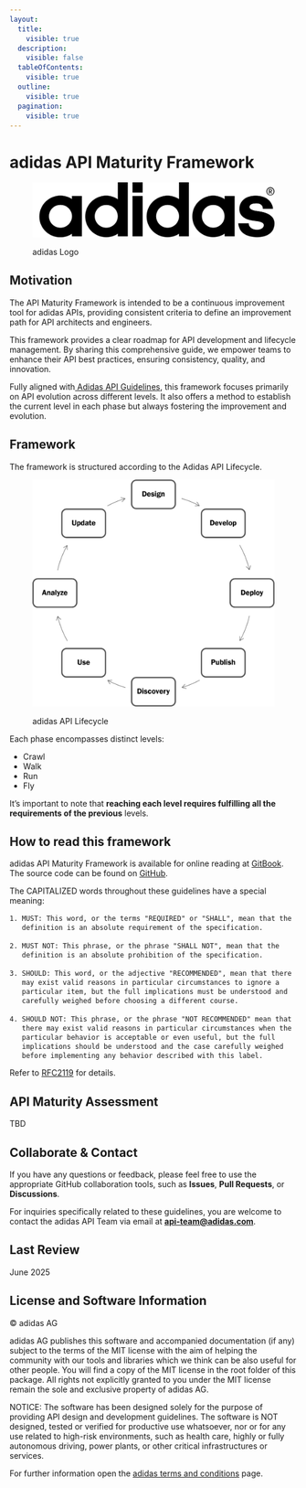 ```yaml
---
layout:
  title:
    visible: true
  description:
    visible: false
  tableOfContents:
    visible: true
  outline:
    visible: true
  pagination:
    visible: true
---
```


# adidas API Maturity Framework

<figure><img src=".gitbook/assets/Adidas_Logo.png" alt=""><figcaption><p>adidas Logo</p></figcaption></figure>

## Motivation

The API Maturity Framework is intended to be a continuous improvement tool for adidas APIs, providing consistent criteria to define an improvement path for API architects and engineers.

This framework provides a clear roadmap for API development and lifecycle management. By sharing this comprehensive guide, we empower teams to enhance their API best practices, ensuring consistency, quality, and innovation.

Fully aligned with[ Adidas API Guidelines](https://adidas.gitbook.io/api-guidelines), this framework focuses primarily on API evolution across different levels. It also offers a method to establish the current level in each phase but always fostering the improvement and evolution.&#x20;

## Framework

The framework is structured according to the Adidas API Lifecycle.

<figure><img src=".gitbook/assets/API_Life_Cycle.png" alt="" width="563"><figcaption><p>adidas API Lifecycle</p></figcaption></figure>

Each phase encompasses distinct levels:

* Crawl
* Walk
* Run
* Fly

It’s important to note that **reaching each level requires fulfilling all the requirements of the previous** levels.

## How to read this framework

adidas API Maturity Framework is available for online reading at [GitBook](https://adidas.gitbook.io/api-guidelines/). The source code can be found on [GitHub](https://github.com/adidas/api-maturity-framework).

The CAPITALIZED words throughout these guidelines have a special meaning:

```
1. MUST: This word, or the terms "REQUIRED" or "SHALL", mean that the
   definition is an absolute requirement of the specification.

2. MUST NOT: This phrase, or the phrase "SHALL NOT", mean that the
   definition is an absolute prohibition of the specification.

3. SHOULD: This word, or the adjective "RECOMMENDED", mean that there
   may exist valid reasons in particular circumstances to ignore a
   particular item, but the full implications must be understood and
   carefully weighed before choosing a different course.

4. SHOULD NOT: This phrase, or the phrase "NOT RECOMMENDED" mean that
   there may exist valid reasons in particular circumstances when the
   particular behavior is acceptable or even useful, but the full
   implications should be understood and the case carefully weighed
   before implementing any behavior described with this label.
```

Refer to [RFC2119](https://www.rfc-editor.org/rfc/rfc2119) for details.

## API Maturity Assessment

TBD

## Collaborate & Contact

If you have any questions or feedback, please feel free to use the appropriate GitHub collaboration tools, such as **Issues**, **Pull Requests**, or **Discussions**.

For inquiries specifically related to these guidelines, you are welcome to contact the adidas API Team via email at [**api-team@adidas.com**](mailto:api-team@adidas.com).

## Last Review

June 2025

## License and Software Information

© adidas AG

adidas AG publishes this software and accompanied documentation (if any) subject to the terms of the MIT license with the aim of helping the community with our tools and libraries which we think can be also useful for other people. You will find a copy of the MIT license in the root folder of this package. All rights not explicitly granted to you under the MIT license remain the sole and exclusive property of adidas AG.

NOTICE: The software has been designed solely for the purpose of providing API design and development guidelines. The software is NOT designed, tested or verified for productive use whatsoever, nor or for any use related to high-risk environments, such as health care, highly or fully autonomous driving, power plants, or other critical infrastructures or services.

For further information open the [adidas terms and conditions](https://github.com/adidas/adidas-contribution-guidelines/wiki/Terms-and-conditions) page.
